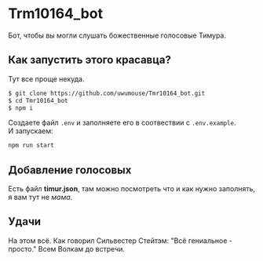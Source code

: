 # Trm10164_bot
Бот, чтобы вы могли слушать божественные голосовые Тимура.

## Как запустить этого красавца?
Тут все проще некуда.
```bash
$ git clone https://github.com/uwumouse/Tmr10164_bot.git
$ cd Tmr10164_bot
$ npm i
```

Создаете файл `.env` и заполняете его в соотвествии с `.env.example`.  
И запускаем:
```bash
npm run start
```

## Добавление голосовых
Есть файл **timur.json**, там можно посмотреть что и как нужно заполнять, я вам тут не _мама_.

## Удачи
На этом всё. Как говорил Сильвестер Стейтэм: "Всё гениальное - просто."
Всем Волкам до встречи.

